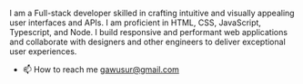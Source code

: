 I am a Full-stack developer skilled in crafting intuitive and visually appealing user interfaces and APIs. I am proficient in HTML, CSS, JavaScript, Typescript, and Node. I build responsive and performant web applications and collaborate with designers and other engineers to deliver exceptional user experiences.

- 📫 How to reach me gawusur@gmail.com

<!---
Razak-Gawusu/Razak-Gawusu is a ✨ special ✨ repository because its `README.md` (this file) appears on your GitHub profile.
You can click the Preview link to take a look at your changes.
--->
